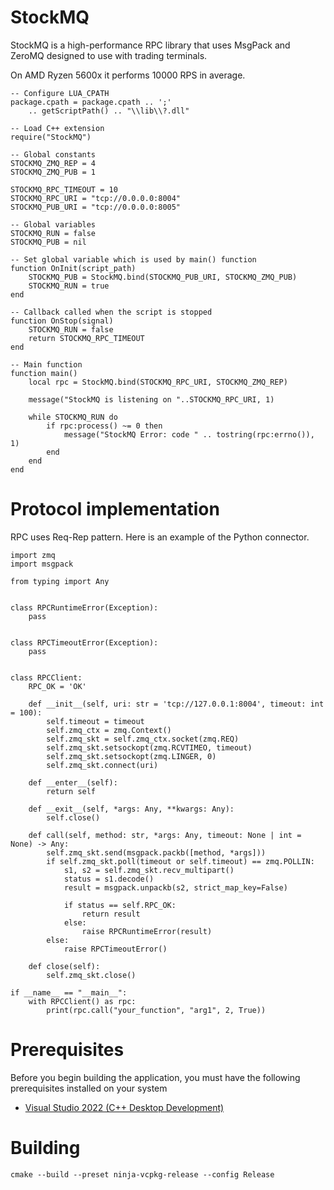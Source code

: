 # StockMQ

StockMQ is a high-performance RPC library that uses MsgPack and ZeroMQ designed to use with trading terminals.

On AMD Ryzen 5600x it performs 10000 RPS in average.

```
-- Configure LUA_CPATH
package.cpath = package.cpath .. ';' 
    .. getScriptPath() .. "\\lib\\?.dll"

-- Load C++ extension
require("StockMQ")

-- Global constants
STOCKMQ_ZMQ_REP = 4
STOCKMQ_ZMQ_PUB = 1

STOCKMQ_RPC_TIMEOUT = 10
STOCKMQ_RPC_URI = "tcp://0.0.0.0:8004"
STOCKMQ_PUB_URI = "tcp://0.0.0.0:8005"

-- Global variables
STOCKMQ_RUN = false
STOCKMQ_PUB = nil

-- Set global variable which is used by main() function
function OnInit(script_path)
    STOCKMQ_PUB = StockMQ.bind(STOCKMQ_PUB_URI, STOCKMQ_ZMQ_PUB)
    STOCKMQ_RUN = true
end

-- Callback called when the script is stopped
function OnStop(signal)
    STOCKMQ_RUN = false
    return STOCKMQ_RPC_TIMEOUT
end

-- Main function
function main()
    local rpc = StockMQ.bind(STOCKMQ_RPC_URI, STOCKMQ_ZMQ_REP)

    message("StockMQ is listening on "..STOCKMQ_RPC_URI, 1)

    while STOCKMQ_RUN do
        if rpc:process() ~= 0 then
            message("StockMQ Error: code " .. tostring(rpc:errno()), 1)
        end
    end
end
```

# Protocol implementation

RPC uses Req-Rep pattern. Here is an example of the Python connector.

```
import zmq
import msgpack

from typing import Any


class RPCRuntimeError(Exception):
    pass


class RPCTimeoutError(Exception):
    pass


class RPCClient:
    RPC_OK = 'OK'

    def __init__(self, uri: str = 'tcp://127.0.0.1:8004', timeout: int = 100):
        self.timeout = timeout
        self.zmq_ctx = zmq.Context()
        self.zmq_skt = self.zmq_ctx.socket(zmq.REQ)
        self.zmq_skt.setsockopt(zmq.RCVTIMEO, timeout)
        self.zmq_skt.setsockopt(zmq.LINGER, 0)
        self.zmq_skt.connect(uri)

    def __enter__(self):
        return self

    def __exit__(self, *args: Any, **kwargs: Any):
        self.close()

    def call(self, method: str, *args: Any, timeout: None | int = None) -> Any:
        self.zmq_skt.send(msgpack.packb([method, *args]))
        if self.zmq_skt.poll(timeout or self.timeout) == zmq.POLLIN:
            s1, s2 = self.zmq_skt.recv_multipart()
            status = s1.decode()
            result = msgpack.unpackb(s2, strict_map_key=False)

            if status == self.RPC_OK:
                return result
            else:
                raise RPCRuntimeError(result)
        else:
            raise RPCTimeoutError()

    def close(self):
        self.zmq_skt.close()
        
if __name__ == "__main__":
    with RPCClient() as rpc:
        print(rpc.call("your_function", "arg1", 2, True))
```

# Prerequisites

Before you begin building the application, you must have the following prerequisites installed on your system

* [Visual Studio 2022 (C++ Desktop Development)](https://visualstudio.microsoft.com/downloads/)

# Building

```
cmake --build --preset ninja-vcpkg-release --config Release
```

